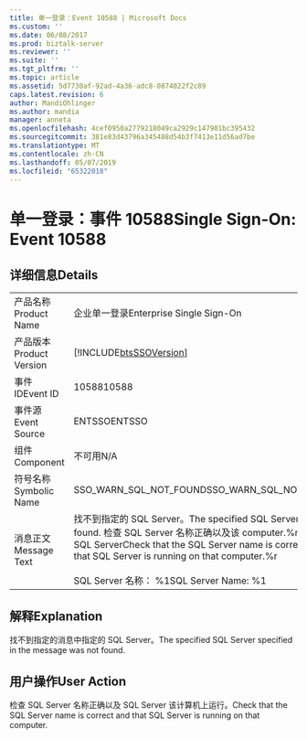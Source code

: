 ```yaml
---
title: 单一登录：Event 10588 | Microsoft Docs
ms.custom: ''
ms.date: 06/08/2017
ms.prod: biztalk-server
ms.reviewer: ''
ms.suite: ''
ms.tgt_pltfrm: ''
ms.topic: article
ms.assetid: 5d7730af-92ad-4a36-adc8-0874022f2c89
caps.latest.revision: 6
author: MandiOhlinger
ms.author: mandia
manager: anneta
ms.openlocfilehash: 4cef0950a2779218049ca2929c147901bc395432
ms.sourcegitcommit: 381e83d43796a345488d54b3f7413e11d56ad7be
ms.translationtype: MT
ms.contentlocale: zh-CN
ms.lasthandoff: 05/07/2019
ms.locfileid: "65322018"
---
```

# <a name="single-sign-on-event-10588"></a><span data-ttu-id="1f055-102">单一登录：事件 10588</span><span class="sxs-lookup"><span data-stu-id="1f055-102">Single Sign-On: Event 10588</span></span>
## <a name="details"></a><span data-ttu-id="1f055-103">详细信息</span><span class="sxs-lookup"><span data-stu-id="1f055-103">Details</span></span>  
  
|                 |                                                                                                                                                                      |
|-----------------|----------------------------------------------------------------------------------------------------------------------------------------------------------------------|
|  <span data-ttu-id="1f055-104">产品名称</span><span class="sxs-lookup"><span data-stu-id="1f055-104">Product Name</span></span>   |                                                                      <span data-ttu-id="1f055-105">企业单一登录</span><span class="sxs-lookup"><span data-stu-id="1f055-105">Enterprise Single Sign-On</span></span>                                                                       |
| <span data-ttu-id="1f055-106">产品版本</span><span class="sxs-lookup"><span data-stu-id="1f055-106">Product Version</span></span> |                                                      [!INCLUDE[btsSSOVersion](../includes/btsssoversion-md.md)]                                                      |
|    <span data-ttu-id="1f055-107">事件 ID</span><span class="sxs-lookup"><span data-stu-id="1f055-107">Event ID</span></span>     |                                                                                <span data-ttu-id="1f055-108">10588</span><span class="sxs-lookup"><span data-stu-id="1f055-108">10588</span></span>                                                                                 |
|  <span data-ttu-id="1f055-109">事件源</span><span class="sxs-lookup"><span data-stu-id="1f055-109">Event Source</span></span>   |                                                                                <span data-ttu-id="1f055-110">ENTSSO</span><span class="sxs-lookup"><span data-stu-id="1f055-110">ENTSSO</span></span>                                                                                |
|    <span data-ttu-id="1f055-111">组件</span><span class="sxs-lookup"><span data-stu-id="1f055-111">Component</span></span>    |                                                                                 <span data-ttu-id="1f055-112">不可用</span><span class="sxs-lookup"><span data-stu-id="1f055-112">N/A</span></span>                                                                                  |
|  <span data-ttu-id="1f055-113">符号名称</span><span class="sxs-lookup"><span data-stu-id="1f055-113">Symbolic Name</span></span>  |                                                                        <span data-ttu-id="1f055-114">SSO_WARN_SQL_NOT_FOUND</span><span class="sxs-lookup"><span data-stu-id="1f055-114">SSO_WARN_SQL_NOT_FOUND</span></span>                                                                        |
|  <span data-ttu-id="1f055-115">消息正文</span><span class="sxs-lookup"><span data-stu-id="1f055-115">Message Text</span></span>   | <span data-ttu-id="1f055-116">找不到指定的 SQL Server。</span><span class="sxs-lookup"><span data-stu-id="1f055-116">The specified SQL Server was not found.</span></span> <span data-ttu-id="1f055-117">检查 SQL Server 名称正确以及该 computer.%r 运行 SQL Server</span><span class="sxs-lookup"><span data-stu-id="1f055-117">Check that the SQL Server name is correct and that SQL Server is running on that computer.%r</span></span><br /><br /> <span data-ttu-id="1f055-118">SQL Server 名称： %1</span><span class="sxs-lookup"><span data-stu-id="1f055-118">SQL Server Name: %1</span></span> |
  
## <a name="explanation"></a><span data-ttu-id="1f055-119">解释</span><span class="sxs-lookup"><span data-stu-id="1f055-119">Explanation</span></span>  
 <span data-ttu-id="1f055-120">找不到指定的消息中指定的 SQL Server。</span><span class="sxs-lookup"><span data-stu-id="1f055-120">The specified SQL Server specified in the message was not found.</span></span>  
  
## <a name="user-action"></a><span data-ttu-id="1f055-121">用户操作</span><span class="sxs-lookup"><span data-stu-id="1f055-121">User Action</span></span>  
 <span data-ttu-id="1f055-122">检查 SQL Server 名称正确以及 SQL Server 该计算机上运行。</span><span class="sxs-lookup"><span data-stu-id="1f055-122">Check that the SQL Server name is correct and that SQL Server is running on that computer.</span></span>